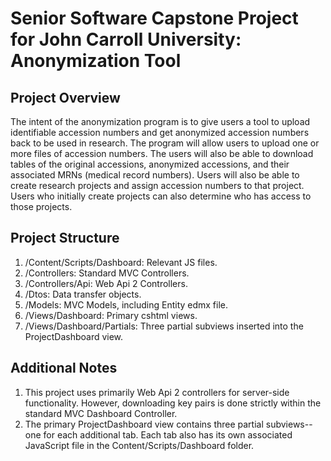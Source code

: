 # Senior Software Capstone Project for John Carroll University: Anonymization Tool
## Project Overview
The intent of the anonymization program is to give users a tool to upload identifiable accession numbers and get anonymized accession numbers back to be used in research. The program will allow users to upload one or more files of accession numbers. The users will also be able to download tables of the original accessions, anonymized accessions, and their associated MRNs (medical record numbers). Users will also be able to create research projects and assign accession numbers to that project. Users who initially create projects can also determine who has access to those projects.
## Project Structure
1. /Content/Scripts/Dashboard: Relevant JS files. 
2. /Controllers: Standard MVC Controllers.
3. /Controllers/Api: Web Api 2 Controllers.
4. /Dtos: Data transfer objects.
5. /Models: MVC Models, including Entity edmx file.
6. /Views/Dashboard: Primary cshtml views.
7. /Views/Dashboard/Partials: Three partial subviews inserted into the ProjectDashboard view.
## Additional Notes
1. This project uses primarily Web Api 2 controllers for server-side functionality. However, downloading key pairs is done strictly within the standard MVC Dashboard Controller.
2. The primary ProjectDashboard view contains three partial subviews--one for each additional tab. Each tab also has its own associated JavaScript file in the Content/Scripts/Dashboard folder.
